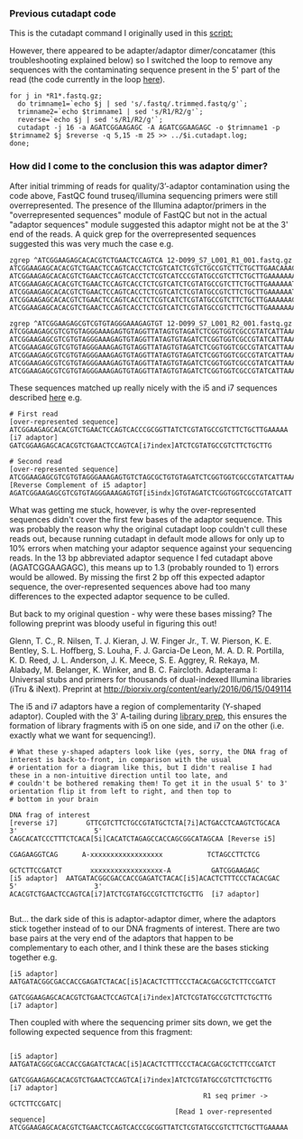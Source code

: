 ### Previous cutadapt code
This is the cutadapt command I originally used in this [script:]( https://github.com/laninsky/project_logs/blob/master/harbour_seals/nuclear_genome.Md#trimming-raw-reads-and-assembling-them-against-the-northern-fur-seal-reference-example-for-sample_19-d135)

However, there appeared to be adapter/adaptor dimer/concatamer (this troubleshooting explained below) so I switched the loop to remove any sequences with the contaminating sequence present in the 5' part of the read (the code currently in the loop [here]( https://github.com/laninsky/project_logs/blob/master/harbour_seals/nuclear_genome.Md#trimming-raw-reads-and-assembling-them-against-the-northern-fur-seal-reference-example-for-sample_19-d135)). 

```
for j in *R1*.fastq.gz;
  do trimname1=`echo $j | sed 's/.fastq/.trimmed.fastq/g'`;
  trimname2=`echo $trimname1 | sed 's/R1/R2/g'`;
  reverse=`echo $j | sed 's/R1/R2/g'`;
  cutadapt -j 16 -a AGATCGGAAGAGC -A AGATCGGAAGAGC -o $trimname1 -p $trimname2 $j $reverse -q 5,15 -m 25 >> ../$i.cutadapt.log;
done;
```

### How did I come to the conclusion this was adaptor dimer?
After initial trimming of reads for quality/3’-adaptor contamination using the code above, FastQC found truseq/illumina sequencing primers were still overrepresented. The presence of the Illumina adaptor/primers in the "overrepresented sequences" module of FastQC but not in the actual "adaptor sequences" module suggested this adaptor might not be at the 3' end of the reads. A quick grep for the overrepresented sequences suggested this was very much the case e.g.
```
zgrep ^ATCGGAAGAGCACACGTCTGAACTCCAGTCA 12-D099_S7_L001_R1_001.fastq.gz
ATCGGAAGAGCACACGTCTGAACTCCAGTCACCTCTCGTCATCTCGTCTGCCGTCTTCTGCTTGAACAAACGATTCCAGAAGTACTGTCCTCACCTGCGTGCTTCTTGCTGCGGCGCCATTCTGCCCAGTGGGATCACGCACCACCGTAAC
ATCGGAAGAGCACACGTCTGAACTCCAGTCACCTCTCGTCATCCCGTATGCCGTCTTCTGCTTGAAAAAAATAGAGAAATGGTTAAAAAGATTAAGCGGGTTGGTGTTTGTGTTGTGGGAGTTGTGGCGGTGGAGGGAGGAGACCGATGAG
ATCGGAAGAGCACACGTCTGAACTCCAGTCACCTCTCGTCATCTCGTATGCCGTCTTCTGCTTGAAAAAATTGTATGGGGTTTGTTGTGGGTGGTATTTGTTTTGTTTGTTTTGTTGGGTGGGCGGTGGGGGTTGTTTGGGGTGTGGTTGG
ATCGGAAGAGCACACGTCTGAACTCCAGTCACCTCTCGTCATCTCGTATGCCGTCTTCTGCTTGAAAAAATGATTGGGGGGGGTTGTTGTGGTGGTGGTGTGGGTTTGTGGTCGGTTTTGGTTGGTGTTGTGGATGAGGTGGTGTGTGTGG
ATCGGAAGAGCACACGTCTGAACTCCAGTCACCTCTCGTCATCTCGTATGCCGTCTTCTGCTTGAAAAAACGCTACAGTCTGGAGGAAATCCTGTAGTGCAACGGACTCTGCAGTCTATCTTATCTCATTCTTGTGTTGGTGAATTTTGTG
ATCGGAAGAGCACACGTCTGAACTCCAGTCACCTCTCGTCATCTCGTATGCCGTCTTCTGCTTGAAAAAAAGATTTGGATTTTTGTGTTTTTGGGTTGCTTGGTGTTTGGGGGGTGTGGTCTGCGTTGGGTTGTGGCTTGCGTGTGTTTGT

zgrep ^ATCGGAAGAGCGTCGTGTAGGGAAAGAGTGT 12-D099_S7_L001_R2_001.fastq.gz
ATCGGAAGAGCGTCGTGTAGGGAAAGAGTGTAGGTTATAGTGTAGATCTCGGTGGTCGCCGTATCATTAAAAAAAAAAAATTTTTTTGGTTTCCCTAACAGAATTAAAAACAGAACAACGGTAAGTGAGTAAAAGATTGAGGTCATTTGAA
ATCGGAAGAGCGTCGTGTAGGGAAAGAGTGTAGGTTATAGTGTAGATCTCGGTGGTCGCCGTATCATTAAAAAAAATGGATAAGTAAGTGTTGGGGATCGTGTGGTGGTTGTGTTGGTGGAGAGAGGTGTGTTGAGTGGTGGTGTGGGTTG
ATCGGAAGAGCGTCGTGTAGGGAAAGAGTGTAGGTTATAGTGTAGATCTCGGTGGTCGCCGTATCATTAAAAAAGAGTGTGGTTTTTATGGTGTTTTTATTTTGCTTGGTTTTGTTGGTTTGGTCTGTTTTGTTTGGAGGTTGTAGGGGTT
ATCGGAAGAGCGTCGTGTAGGGAAAGAGTGTAGGTTATAGTGTAGATCTCGGTGGTCGCCGTATCATTAAAAAAAAAGTGATTGTTGGTGTCGTGAAGTGGATAGTAGGGGTGTGGAGGTATATGGAGATGGAAGGGCGGACGGAGGTAGT
ATCGGAAGAGCGTCGTGTAGGGAAAGAGTGTAGGTTATAGTGTAGATCTCGGTGGTCGCCGTATCATTAAAAAAATTGATGTTTTGGGGGGTTTTTTTTGTTGTAGTAGTTGGGTAGTTTGTGTTTTGTTGTGTGTGGTGATTGTTTTTTT
ATCGGAAGAGCGTCGTGTAGGGAAAGAGTGTAGGTTATAGTGTAGATCTCGGTGGTCGCCGTATCATTAAAAAAACAAGTGATGTGGTTGGGATGTTGTAGAATCAAGTGTGAGATGAGGTGATATGTTGTGTGGAGAGGATTTGTGAGGG
```

These sequences matched up really nicely with the i5 and i7 sequences described [here](https://support.illumina.com/content/dam/illumina-support/documents/documentation/chemistry_documentation/experiment-design/illumina-adapter-sequences-1000000002694-09.pdf) e.g.
```
# First read
[over-represented sequence]          ATCGGAAGAGCACACGTCTGAACTCCAGTCACCCGCGGTTATCTCGTATGCCGTCTTCTGCTTGAAAAA
[i7 adaptor]                        GATCGGAAGAGCACACGTCTGAACTCCAGTCA[i7index]ATCTCGTATGCCGTCTTCTGCTTG

# Second read
[over-represented sequence]           ATCGGAAGAGCGTCGTGTAGGGAAAGAGTGTCTAGCGCTGTGTAGATCTCGGTGGTCGCCGTATCATTAAAAA
[Reverse Complement of i5 adaptor]  AGATCGGAAGAGCGTCGTGTAGGGAAAGAGTGT[i5indx]GTGTAGATCTCGGTGGTCGCCGTATCATT
```

What was getting me stuck, however, is why the over-represented sequences didn't cover the first few bases of the adaptor sequence. This was probably the reason why the original cutadapt loop couldn't cull these reads out, because running cutadapt in default mode allows for only up to 10% errors when matching your adaptor sequence against your sequencing reads. In the 13 bp abbreviated adaptor sequence I fed cutadapt above (AGATCGGAAGAGC), this means up to 1.3 (probably rounded to 1) errors would be allowed. By missing the first 2 bp off this expected adaptor sequence, the over-represented sequences above had too many differences to the expected adaptor sequence to be culled.

But back to my original question - why were these bases missing? The following preprint was bloody useful in figuring this out!

Glenn, T. C., R. Nilsen, T. J. Kieran, J. W. Finger Jr., T. W. Pierson, K. E. Bentley, S. L. Hoffberg, S. Louha, F. J. Garcia-De Leon, M. A. D. R. Portilla, K. D. Reed, J. L. Anderson, J. K. Meece, S. E. Aggrey, R. Rekaya, M. Alabady, M. Belanger, K. Winker, and B. C. Faircloth. Adapterama I: Universal stubs and primers for thousands of dual-indexed Illumina libraries (iTru & iNext). Preprint at http://biorxiv.org/content/early/2016/06/15/049114

The i5 and i7 adaptors have a region of complementarity (Y-shaped adaptor). Coupled with the 3' A-tailing during [library prep](https://www.illumina.com/content/dam/illumina-marketing/documents/products/datasheets/datasheet_truseq_dna_pcr_free_sample_prep.pdf), this ensures the formation of library fragments with i5 on one side, and i7 on the other (i.e. exactly what we want for sequencing!).
```
# What these y-shaped adapters look like (yes, sorry, the DNA frag of interest is back-to-front, in comparison with the usual
# orientation for a diagram like this, but I didn't realise I had these in a non-intuitive direction until too late, and 
# couldn't be bothered remaking them! To get it in the usual 5' to 3' orientation flip it from left to right, and then top to 
# bottom in your brain
                                                                                      DNA frag of interest
[reverse i7]       GTTCGTCTTCTGCCGTATGCTCTA[7i]ACTGACCTCAAGTCTGCACA                  3'                   5'                     CAGCACATCCCTTTCTCACA[5i]CACATCTAGAGCCACCAGCGGCATAGCAA [Reverse i5]
                                                                   CGAGAAGGTCAG      A-xxxxxxxxxxxxxxxxxx           TCTAGCCTTCTCG
                                                                   GCTCTTCCGATCT       xxxxxxxxxxxxxxxxxx-A          GATCGGAAGAGC
[i5 adaptor]  AATGATACGGCGACCACCGAGATCTACAC[i5]ACACTCTTTCCCTACACGAC                  5'                   3'                     ACACGTCTGAACTCCAGTCA[i7]ATCTCGTATGCCGTCTTCTGCTTG  [i7 adaptor]
                                          
```

But... the dark side of this is adaptor-adaptor dimer, where the adaptors stick together instead of to our DNA fragments of interest. There are two base pairs at the very end of the adaptors that happen to be complementary to each other, and I think these are the bases sticking together e.g.
```
[i5 adaptor]  AATGATACGGCGACCACCGAGATCTACAC[i5]ACACTCTTTCCCTACACGACGCTCTTCCGATCT                                                
                                                                              GATCGGAAGAGCACACGTCTGAACTCCAGTCA[i7index]ATCTCGTATGCCGTCTTCTGCTTG   [i7 adaptor] 
```
Then coupled with where the sequencing primer sits down, we get the following expected sequence from this fragment:                                                                                             

```

[i5 adaptor]  AATGATACGGCGACCACCGAGATCTACAC[i5]ACACTCTTTCCCTACACGACGCTCTTCCGATCT                                                
                                                                              GATCGGAAGAGCACACGTCTGAACTCCAGTCA[i7index]ATCTCGTATGCCGTCTTCTGCTTG   [i7 adaptor] 
                                                R1 seq primer ->   GCTCTTCCGATC|
                                         [Read 1 over-represented sequence]    ATCGGAAGAGCACACGTCTGAACTCCAGTCACCCGCGGTTATCTCGTATGCCGTCTTCTGCTTGAAAAA
```
                                                                                             
